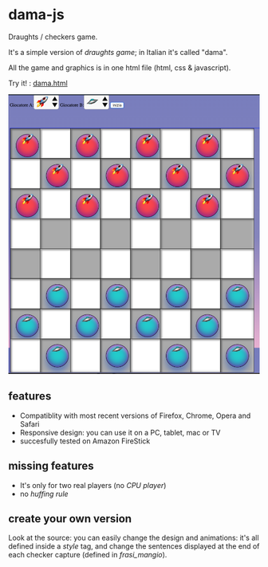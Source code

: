# dama-js

Draughts / checkers game.

It's a simple version of *draughts game*; in Italian it's called "dama".

All the game and graphics is in one html file (html, css & javascript).

Try it! : [dama.html](http://htmlpreview.github.io/?https://github.com/pbaruffaldix/dama-js/blob/master/dama.html)

![Screenshot.png](Screenshot.png)
## features

- Compatiblity with most recent versions of Firefox, Chrome, Opera and Safari
- Responsive design: you can use it on a PC, tablet, mac or TV
- succesfully tested on Amazon FireStick

## missing features

- It's only for two real players (no *CPU player*)
- no *huffing rule*

## create your own version

Look at the source: you can easily change the design and animations: it's all defined inside a *style* tag,
and change the sentences displayed at the end of each checker capture (defined in *frasi_mangio*).

